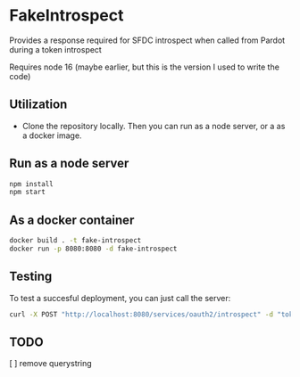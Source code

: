 # FakeIntrospect

Provides a response required for SFDC introspect when called from Pardot during a token introspect

Requires node 16 (maybe earlier, but this is the version I used to write the code)

## Utilization

- Clone the repository locally. Then you can run as a node server, or a as a docker image. 
  
## Run as a node server

```bash
npm install
npm start
```
  
## As a docker container

```bash
docker build . -t fake-introspect
docker run -p 8080:8080 -d fake-introspect
```

## Testing

To test a succesful deployment, you can just call the server:

```bash
curl -X POST "http://localhost:8080/services/oauth2/introspect" -d "token=CustomToken3"
```

## TODO

[ ] remove querystring

